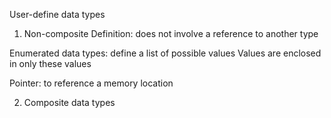 
User-define data types
1. Non-composite
Definition: does not involve a reference to another type

Enumerated data types:
define a list of possible values
Values are enclosed in only these values

Pointer:
to reference a memory location

2. Composite data types
